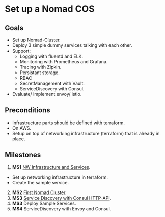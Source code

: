 # Set up a Nomad COS

## Goals

* Set up Nomad-Cluster.
* Deploy 3 simple dummy services talking with each other.
* Support:
  * Logging with fluentd and ELK.
  * Monitoring with Prometheus and Grafana.
  * Tracing with Zipkin.
  * Persistant storage.
  * RBAC 
  * SecretManagement with Vault.
  * ServiceDiscovery with Consul.
* Evaluate/ implement envoy/ istio.

## Preconditions

* Infrastructure parts should be defined with terraform.
* On AWS.
* Setup on top of networking infrastructure (terraform) that is already in place.

## Milestones

1. __MS1__ [NW Infrastructure and Services](_journal/ms1.md).

  * Set up networking infrastructure in terraform.
  * Create the sample service.

2. __MS2__ [First Nomad Cluster](_journal/ms2.md).
3. __MS3__ [Service Discovery with Consul HTTP-API](_journal/ms3.md).
3. __MS3__ Deploy Sample Services.
4. __MS4__ ServiceDiscovery with Envoy and Consul.